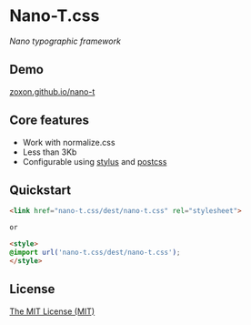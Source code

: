 # Nano-T.css

_Nano typographic framework_

## Demo

[zoxon.github.io/nano-t](http://zoxon.github.io/nano-t/)

## Core features

- Work with normalize.css
- Less than 3Kb
- Configurable using [stylus](http://stylus-lang.com/) and [postcss](https://postcss.org/)

## Quickstart

```html
<link href="nano-t.css/dest/nano-t.css" rel="stylesheet">

or

<style>
@import url('nano-t.css/dest/nano-t.css');
</style>
```

## License

[The MIT License (MIT)](LICENSE)
